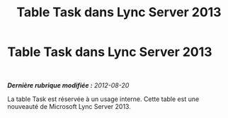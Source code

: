 ﻿---
title: Table Task dans Lync Server 2013
TOCTitle: Table Task dans Lync Server 2013
ms:assetid: a09858b6-d2cd-4d0c-87ef-37aacf733718
ms:mtpsurl: https://technet.microsoft.com/fr-fr/library/JJ205139(v=OCS.15)
ms:contentKeyID: 49298390
ms.date: 05/20/2016
mtps_version: v=OCS.15
ms.translationtype: HT
---

# Table Task dans Lync Server 2013

 

_**Dernière rubrique modifiée :** 2012-08-20_

La table Task est réservée à un usage interne. Cette table est une nouveauté de Microsoft Lync Server 2013.

